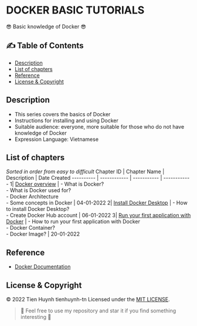 # DOCKER BASIC TUTORIALS

:sunglasses: Basic knowledge of Docker :sunglasses: 

## :writing_hand:	Table of Contents
- [Description](#description)
- [List of chapters](#list-of-chapters)
- [Reference](#reference)
- [License & Copyright](#license--copyright)

## Description
- This series covers the basics of Docker
- Instructions for installing and using Docker
- Suitable audience: everyone, more suitable for those who do not have knowledge of Docker
- Expression Language: Vietnamese

## List of chapters
*Sorted in order from easy to difficult*
Chapter ID | Chapter Name | Description | Date Created
---------- | ------------ | ----------- | ------------
1| [Docker overview](https://github.com/tienhuynh-tn/docker-basic-tutorial/blob/main/Chapter1.md) | - What is Docker? <br/> - What is Docker used for? <br/> - Docker Architecture <br/> - Some concepts in Docker | 04-01-2022
2| [Install Docker Desktop](https://github.com/tienhuynh-tn/docker-basic-tutorial/blob/main/Chapter2.md) | - How to install Docker Desktop? <br/> - Create Docker Hub account | 06-01-2022
3| [Run your first application with Docker](https://github.com/tienhuynh-tn/docker-basic-tutorial/blob/main/Chapter3.md#container-l%C3%A0-g%C3%AC?) | - How to run your first application with Docker <br/> - Docker Container? <br/> - Docker Image? | 20-01-2022

## Reference
- [Docker Documentation](https://docs.docker.com/)

## License & Copyright
&copy; 2022 Tien Huynh tienhuynh-tn Licensed under the [MIT LICENSE](https://github.com/tienhuynh-tn/docker-basic-tutorial/blob/main/LICENSE).

> :love_you_gesture: Feel free to use my repository and star it if you find something interesting :love_you_gesture:
